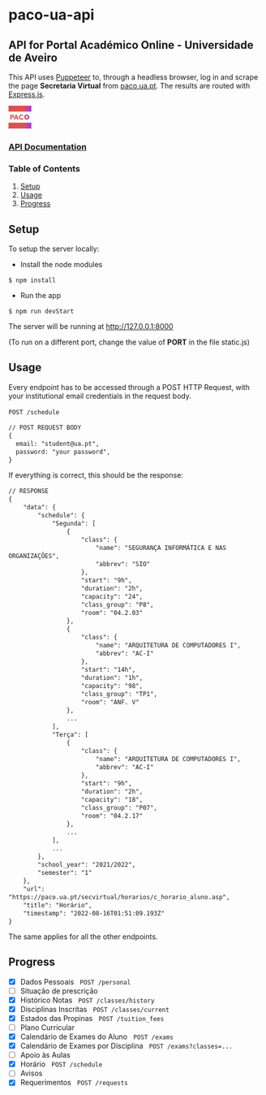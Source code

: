 # paco-ua-api

## API for Portal Académico Online - Universidade de Aveiro

This API uses [Puppeteer](https://pptr.dev/) to, through a headless browser, log in and scrape the page **Secretaria Virtual** from [paco.ua.pt](https://paco.ua.pt). The results are routed with [Express.js](https://expressjs.com/).

![logo](/images/paco-api-logo-45.png)

### [API Documentation](docs/README.md)

### Table of Contents

1. [Setup](#setup)
2. [Usage](#usage)
3. [Progress](#progress)

## Setup

To setup the server locally:

- Install the node modules

```
$ npm install
```

- Run the app

```
$ npm run devStart
```

The server will be running at http://127.0.0.1:8000

(To run on a different port, change the value of **PORT** in the file static.js)

## Usage

Every endpoint has to be accessed through a POST HTTP Request, with your institutional email credentials in the request body.

`POST /schedule`

```json5
// POST REQUEST BODY
{
  email: "student@ua.pt",
  password: "your password",
}
```

If everything is correct, this should be the response:

```json5
// RESPONSE
{
    "data": {
        "schedule": {
            "Segunda": [
                {
                    "class": {
                        "name": "SEGURANÇA INFORMÁTICA E NAS ORGANIZAÇÕES",
                        "abbrev": "SIO"
                    },
                    "start": "9h",
                    "duration": "2h",
                    "capacity": "24",
                    "class_group": "P8",
                    "room": "04.2.03"
                },
                {
                    "class": {
                        "name": "ARQUITETURA DE COMPUTADORES I",
                        "abbrev": "AC-I"
                    },
                    "start": "14h",
                    "duration": "1h",
                    "capacity": "98",
                    "class_group": "TP1",
                    "room": "ANF. V"
                },
                ...
            ],
            "Terça": [
                {
                    "class": {
                        "name": "ARQUITETURA DE COMPUTADORES I",
                        "abbrev": "AC-I"
                    },
                    "start": "9h",
                    "duration": "2h",
                    "capacity": "18",
                    "class_group": "P07",
                    "room": "04.2.17"
                },
                ...
            ],
            ...
        },
        "school_year": "2021/2022",
        "semester": "1"
    },
    "url": "https://paco.ua.pt/secvirtual/horarios/c_horario_aluno.asp",
    "title": "Horário",
    "timestamp": "2022-08-16T01:51:09.193Z"
}
```

The same applies for all the other endpoints.

## Progress

- [x] Dados Pessoais &nbsp;&nbsp;`POST /personal`
- [ ] Situação de prescrição
- [x] Histórico Notas &nbsp;&nbsp;`POST /classes/history`
- [x] Disciplinas Inscritas &nbsp;&nbsp;`POST /classes/current`
- [x] Estados das Propinas &nbsp;&nbsp;`POST /tuition_fees`
- [ ] Plano Curricular
- [x] Calendário de Exames do Aluno &nbsp;&nbsp;`POST /exams`
- [x] Calendário de Exames por Disciplina &nbsp;&nbsp;`POST /exams?classes=...`
- [ ] Apoio às Aulas
- [x] Horário &nbsp;&nbsp;`POST /schedule`
- [ ] Avisos
- [x] Requerimentos &nbsp;&nbsp;```POST /requests```

